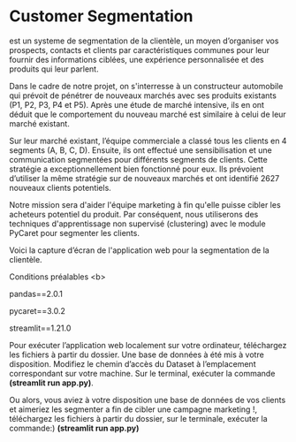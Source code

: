 # Customer Segmentation
est un systeme de segmentation de la clientèle, un moyen d’organiser vos prospects, contacts et clients par caractéristiques communes pour leur fournir des informations ciblées, une expérience personnalisée et des produits qui leur parlent.

Dans le cadre de notre projet, on s'interresse à un constructeur automobile qui prévoit de pénétrer de nouveaux marchés avec ses produits existants (P1, P2, P3, P4 et P5). Après une étude de marché intensive, ils en ont déduit que le comportement du nouveau marché est similaire à celui de leur marché existant.

Sur leur marché existant, l’équipe commerciale a classé tous les clients en 4 segments (A, B, C, D). Ensuite, ils ont effectué une sensibilisation et une communication segmentées pour différents segments de clients. Cette stratégie a exceptionnellement bien fonctionné pour eux. Ils prévoient d’utiliser la même stratégie sur de nouveaux marchés et ont identifié 2627 nouveaux clients potentiels.

Notre mission sera d'aider l'équipe marketing à fin qu'elle puisse cibler les acheteurs potentiel du produit.
Par conséquent, nous utiliserons des techniques d'apprentissage non supervisé (clustering) avec le module PyCaret pour segmenter les clients.

Voici la capture d’écran de l'application web pour la segmentation de la clientèle.


Conditions préalables <b\>

pandas==2.0.1

pycaret==3.0.2

streamlit==1.21.0


Pour exécuter l’application web localement sur votre ordinateur, téléchargez les fichiers à partir du dossier. Une base de données à été mis à votre disposition. Modifiez le chemin d’accès du Dataset à l’emplacement correspondant sur votre machine. Sur le terminal, exécuter la commande **(streamlit run app.py)**.

Ou alors, vous aviez à votre disposition une base de données de vos clients et aimeriez les segmenter a fin de cibler une campagne marketing !, téléchargez les fichiers à partir du dossier, sur le terminale, exécuter la commande:)   **(streamlit run app.py)**
